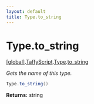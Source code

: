 ```yaml
---
layout: default
title: Type.to_string
---
```


# Type.to_string

[\[global\]]({{site.baseurl}}/docs/).[TaffyScript]({{site.baseurl}}/docs/TaffyScript/).[Type]({{site.baseurl}}/docs/TaffyScript/Type/).[to_string]({{site.baseurl}}/docs/TaffyScript/Type/to_string/)

_Gets the name of this type._

```cs
Type.to_string()
```

**Returns:** string
